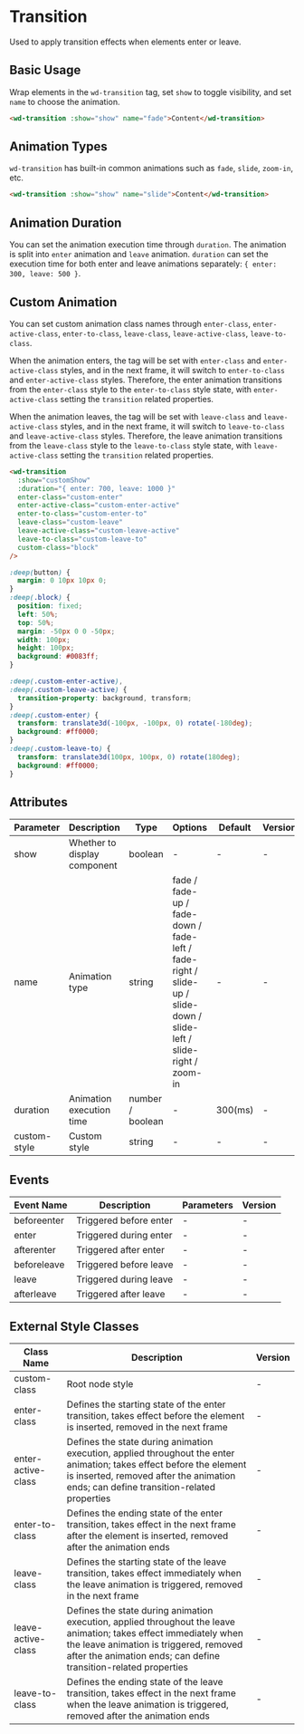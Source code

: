 # Transition

Used to apply transition effects when elements enter or leave.

## Basic Usage

Wrap elements in the `wd-transition` tag, set `show` to toggle visibility, and set `name` to choose the animation.

```html
<wd-transition :show="show" name="fade">Content</wd-transition>
```

## Animation Types

`wd-transition` has built-in common animations such as `fade`, `slide`, `zoom-in`, etc.

```html
<wd-transition :show="show" name="slide">Content</wd-transition>
```

## Animation Duration

You can set the animation execution time through `duration`. The animation is split into `enter` animation and `leave` animation. `duration` can set the execution time for both enter and leave animations separately: `{ enter: 300, leave: 500 }`.

## Custom Animation

You can set custom animation class names through `enter-class`, `enter-active-class`, `enter-to-class`, `leave-class`, `leave-active-class`, `leave-to-class`.

When the animation enters, the tag will be set with `enter-class` and `enter-active-class` styles, and in the next frame, it will switch to `enter-to-class` and `enter-active-class` styles. Therefore, the enter animation transitions from the `enter-class` style to the `enter-to-class` style state, with `enter-active-class` setting the `transition` related properties.

When the animation leaves, the tag will be set with `leave-class` and `leave-active-class` styles, and in the next frame, it will switch to `leave-to-class` and `leave-active-class` styles. Therefore, the leave animation transitions from the `leave-class` style to the `leave-to-class` style state, with `leave-active-class` setting the `transition` related properties.

```html
<wd-transition
  :show="customShow"
  :duration="{ enter: 700, leave: 1000 }"
  enter-class="custom-enter"
  enter-active-class="custom-enter-active"
  enter-to-class="custom-enter-to"
  leave-class="custom-leave"
  leave-active-class="custom-leave-active"
  leave-to-class="custom-leave-to"
  custom-class="block"
/>
```

```scss
:deep(button) {
  margin: 0 10px 10px 0;
}
:deep(.block) {
  position: fixed;
  left: 50%;
  top: 50%;
  margin: -50px 0 0 -50px;
  width: 100px;
  height: 100px;
  background: #0083ff;
}

:deep(.custom-enter-active),
:deep(.custom-leave-active) {
  transition-property: background, transform;
}
:deep(.custom-enter) {
  transform: translate3d(-100px, -100px, 0) rotate(-180deg);
  background: #ff0000;
}
:deep(.custom-leave-to) {
  transform: translate3d(100px, 100px, 0) rotate(180deg);
  background: #ff0000;
}
```

## Attributes

| Parameter | Description | Type | Options | Default | Version |
|-----------|-------------|------|----------|---------|----------|
| show | Whether to display component | boolean | - | - | - |
| name | Animation type | string | fade / fade-up / fade-down / fade-left / fade-right / slide-up / slide-down / slide-left / slide-right / zoom-in | - | - |
| duration | Animation execution time | number / boolean | - | 300(ms) | - |
| custom-style | Custom style | string | - | - | - |

## Events

| Event Name | Description | Parameters | Version |
|------------|-------------|------------|----------|
| beforeenter | Triggered before enter | - | - |
| enter | Triggered during enter | - | - |
| afterenter | Triggered after enter | - | - |
| beforeleave | Triggered before leave | - | - |
| leave | Triggered during leave | - | - |
| afterleave | Triggered after leave | - | - |

## External Style Classes

| Class Name | Description | Version |
|------------|-------------|----------|
| custom-class | Root node style | - |
| enter-class | Defines the starting state of the enter transition, takes effect before the element is inserted, removed in the next frame | - |
| enter-active-class | Defines the state during animation execution, applied throughout the enter animation; takes effect before the element is inserted, removed after the animation ends; can define transition-related properties | - |
| enter-to-class | Defines the ending state of the enter transition, takes effect in the next frame after the element is inserted, removed after the animation ends | - |
| leave-class | Defines the starting state of the leave transition, takes effect immediately when the leave animation is triggered, removed in the next frame | - |
| leave-active-class | Defines the state during animation execution, applied throughout the leave animation; takes effect immediately when the leave animation is triggered, removed after the animation ends; can define transition-related properties | - |
| leave-to-class | Defines the ending state of the leave transition, takes effect in the next frame when the leave animation is triggered, removed after the animation ends | - |